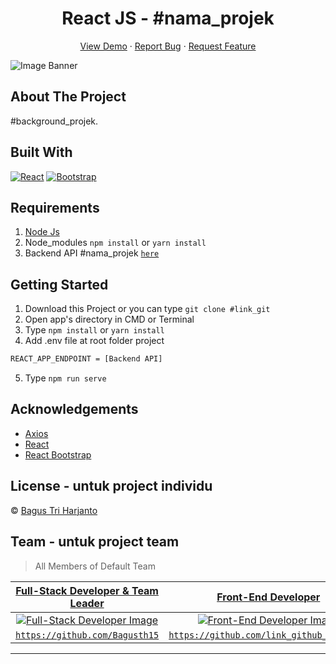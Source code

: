 ﻿<h1 align='center'>React JS - #nama_projek</h1>
  <p align="center">
    <a href="link_deploy">View Demo</a>
    ·
    <a href="https://github.com/arkbootcamp/week5-web9-beginerFrontend/issues">Report Bug</a>
    ·
    <a href="https://github.com/arkbootcamp/week5-web9-beginerFrontend/pulls">Request Feature</a>
  </p>

![Image Banner](src/assets/img/bannerREADME.png)

## About The Project

#background_projek.

## Built With

[![React](https://img.shields.io/badge/React-v17.0.2-blue)](https://github.com/facebook/react)
[![Bootstrap](https://img.shields.io/badge/Bootstrap-v4.6.x-blue)](https://github.com/react-bootstrap/react-bootstrap)

## Requirements

1. <a href="https://nodejs.org/en/download/">Node Js</a>
2. Node_modules `npm install` or `yarn install`
3. Backend API #nama_projek [`here`](https://github.com/arkbootcamp/week4-web9-beginerBackend)

## Getting Started

1. Download this Project or you can type `git clone #link_git`
2. Open app's directory in CMD or Terminal
3. Type `npm install` or `yarn install`
4. Add .env file at root folder project

```sh
REACT_APP_ENDPOINT = [Backend API]
```

5. Type `npm run serve`

## Acknowledgements

- [Axios](https://www.npmjs.com/package/axios)
- [React](https://reactjs.org/)
- [React Bootstrap](https://react-bootstrap.github.io/)

## License - untuk project individu

© [Bagus Tri Harjanto](https://github.com/bagusth15/)

## Team - untuk project team

> All Members of Default Team

|                                                <a href="#" target="_blank">**Full-Stack Developer & Team Leader**</a>                                                 |                                                       <a href="#" target="_blank">**Front-End Developer**</a>                                                        |                                                        <a href="#" target="_blank">**Back-End Developer**</a>                                                        |                                                       <a href="#" target="_blank">**Back-End Developer**</a>                                                        |                                                       <a href="#" target="_blank">**Back-End Developer**</a>                                                        |                                                       <a href="#" target="_blank">**Front-End Developer**</a>                                                       |
| :-------------------------------------------------------------------------------------------------------------------------------------------------------------------: | :------------------------------------------------------------------------------------------------------------------------------------------------------------------: | :------------------------------------------------------------------------------------------------------------------------------------------------------------------: | :-----------------------------------------------------------------------------------------------------------------------------------------------------------------: | :-----------------------------------------------------------------------------------------------------------------------------------------------------------------: | :-----------------------------------------------------------------------------------------------------------------------------------------------------------------: |
| [![Full-Stack Developer Image](https://avatars1.githubusercontent.com/u/36648956?s=460&u=231204fcec6ae5e59f7249acf062af41d00fbc1c&v=4)](https://github.com/Bagusth15) | [![Front-End Developer Image](https://avatars1.githubusercontent.com/u/36648956?s=460&u=231204fcec6ae5e59f7249acf062af41d00fbc1c&v=4)](https://github.com/Bagusth15) | [![Front-End Developer Image](https://avatars1.githubusercontent.com/u/36648956?s=460&u=231204fcec6ae5e59f7249acf062af41d00fbc1c&v=4)](https://github.com/Bagusth15) | [![Back-End Developer Image](https://avatars1.githubusercontent.com/u/36648956?s=460&u=231204fcec6ae5e59f7249acf062af41d00fbc1c&v=4)](https://github.com/Bagusth15) | [![Back-End Developer Image](https://avatars1.githubusercontent.com/u/36648956?s=460&u=231204fcec6ae5e59f7249acf062af41d00fbc1c&v=4)](https://github.com/Bagusth15) | [![Back-End Developer Image](https://avatars1.githubusercontent.com/u/36648956?s=460&u=231204fcec6ae5e59f7249acf062af41d00fbc1c&v=4)](https://github.com/Bagusth15) |
|                                       <a href="https://github.com/Bagusth15" target="_blank">`https://github.com/Bagusth15`</a>                                       |                           <a href="https://github.com/link_github_frontend" target="_blank">`https://github.com/link_github_frontend`</a>                            |                           <a href="https://github.com/link_github_frontend" target="_blank">`https://github.com/link_github_frontend`</a>                            |                            <a href="https://github.com/link_github_backend" target="_blank">`https://github.com/link_github_backend`</a>                            |                            <a href="https://github.com/link_github_backend" target="_blank">`https://github.com/link_github_backend`</a>                            |                            <a href="https://github.com/link_github_backend" target="_blank">`https://github.com/link_github_backend`</a>                            |

---
